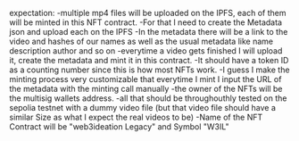expectation:
-multiple mp4 files will be uploaded on the IPFS, each of them will be minted in this NFT contract.
-For that I need to create the Metadata json and upload each on the IPFS
-In the metadata there will be a link to the video and hashes of our names as well as the usual metadata like name description author and so on
-everytime a video gets finished I will upload it, create the metadata and mint it in this contract.
-It should have a token ID as a counting number since this is how most NFTs work.
-I guess I make the minting process very customizable that everytime I mint I input the URL of the metadata with the minting call manually
-the owner of the NFTs will be the multisig wallets address.
-all that should be throughouthly tested on the sepolia testnet with a dummy video file (but that video file should have a similar Size as what I expect the real videos to be)
-Name of the NFT Contract will be "web3ideation Legacy" and Symbol "W3IL"
